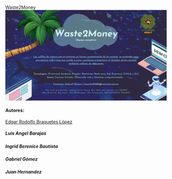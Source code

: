 Waste2Money
![banner-waste2money](CloudTaxers_.png)

#### Autores: 
[Edgar Rodolfo Braquetes López](https://github.com/BarajasAngel)
##### Luis Angel Barajas
##### Ingrid Berenice Bautista
##### Gabriel Gómez
##### Juan Hernandez